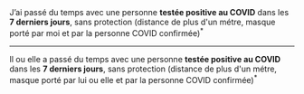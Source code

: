 <!---->J’ai passé du temps avec une personne <b>testée positive au COVID</b> dans les <b>7 derniers jours</b>, sans protection (distance de plus d'un métre, masque porté par moi et par la personne COVID confirmée)<sup>*</sup>

---

<!---->Il ou elle a passé du temps avec une personne <b>testée positive au COVID</b> dans les <b>7 derniers jours</b>, sans protection (distance de plus d'un métre, masque porté par lui ou elle et par la personne COVID confirmée)<sup>*</sup>

